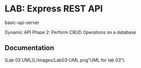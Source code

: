# LAB: Express REST API

basic-api-server

Dynamic API Phase 2: Perform CRUD Operations on a database

## Documentation

[Lab 03 UML](./images/Lab03-UML.png"UML for lab 03")
